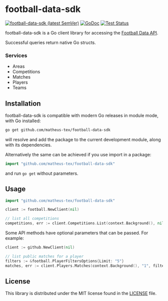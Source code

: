 # football-data-sdk #
[![football-data-sdk (latest SemVer)](https://img.shields.io/github/v/release/matheustex/football-data-sdk?sort=semver)](https://github.com/matheustex/football-data-sdk/releases)
[![GoDoc](https://img.shields.io/static/v1?label=godoc&message=reference&color=blue)](https://pkg.go.dev/github.com/matheustex/football-data-sdk)
[![Test Status](https://github.com/google/go-github/workflows/tests/badge.svg)](https://github.com/matheustex/football-data-sdk/actions?query=workflow%3Atests)

football-data-sdk is a Go client library for accessing the [Football Data API](https://www.football-data.org/documentation/api).

Successful queries return native Go structs.

### Services

* Areas
* Competitions
* Matches
* Players
* Teams

## Installation ##

football-data-sdk is compatible with modern Go releases in module mode, with Go installed:

```bash
go get github.com/matheus-tex/football-data-sdk
```

will resolve and add the package to the current development module, along with its dependencies.

Alternatively the same can be achieved if you use import in a package:

```go
import "github.com/matheus-tex/football-data-sdk"
```

and run `go get` without parameters.

## Usage ##

```go
import "github.com/matheus-tex/football-data-sdk"
```

```go
client := football.NewClient(nil)

// list all competitions
competitions, err := client.Competitions.List(context.Background(), nil)
```

Some API methods have optional parameters that can be passed. For example:

```go
client := github.NewClient(nil)

// list public matches for a player
filters := &football.PlayerFiltersOptions{Limit: "5"}
matches, err := client.Players.Matches(context.Background(), "1", filters)
```

## License ##

This library is distributed under the MIT license found in the [LICENSE](./LICENSE)
file.
